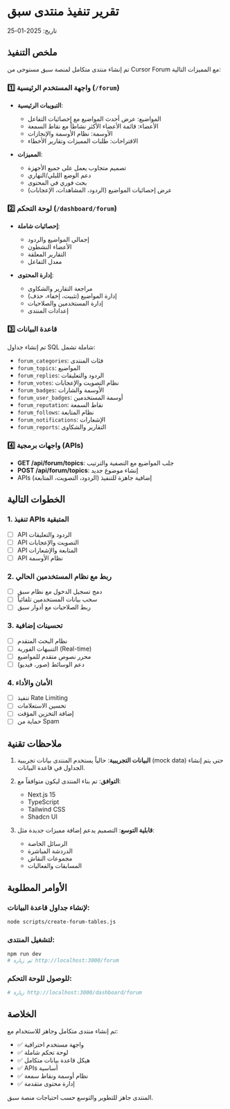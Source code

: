 # تقرير تنفيذ منتدى سبق
تاريخ: 2025-01-25

## ملخص التنفيذ

تم إنشاء منتدى متكامل لمنصة سبق مستوحى من Cursor Forum مع المميزات التالية:

### 1️⃣ واجهة المستخدم الرئيسية (`/forum`)
- **التبويبات الرئيسية**:
  - المواضيع: عرض أحدث المواضيع مع إحصائيات التفاعل
  - الأعضاء: قائمة الأعضاء الأكثر نشاطاً مع نقاط السمعة
  - الأوسمة: نظام الأوسمة والإنجازات
  - الاقتراحات: طلبات المميزات وتقارير الأخطاء

- **المميزات**:
  - تصميم متجاوب يعمل على جميع الأجهزة
  - دعم الوضع الليلي/النهاري
  - بحث فوري في المحتوى
  - عرض إحصائيات المواضيع (الردود، المشاهدات، الإعجابات)

### 2️⃣ لوحة التحكم (`/dashboard/forum`)
- **إحصائيات شاملة**:
  - إجمالي المواضيع والردود
  - الأعضاء النشطون
  - التقارير المعلقة
  - معدل التفاعل

- **إدارة المحتوى**:
  - مراجعة التقارير والشكاوى
  - إدارة المواضيع (تثبيت، إخفاء، حذف)
  - إدارة المستخدمين والصلاحيات
  - إعدادات المنتدى

### 3️⃣ قاعدة البيانات
تم إنشاء جداول SQL شاملة تشمل:
- `forum_categories`: فئات المنتدى
- `forum_topics`: المواضيع
- `forum_replies`: الردود والتعليقات
- `forum_votes`: نظام التصويت والإعجابات
- `forum_badges`: الأوسمة والشارات
- `forum_user_badges`: أوسمة المستخدمين
- `forum_reputation`: نقاط السمعة
- `forum_follows`: نظام المتابعة
- `forum_notifications`: الإشعارات
- `forum_reports`: التقارير والشكاوى

### 4️⃣ واجهات برمجية (APIs)
- **GET /api/forum/topics**: جلب المواضيع مع التصفية والترتيب
- **POST /api/forum/topics**: إنشاء موضوع جديد
- APIs إضافية جاهزة للتنفيذ (الردود، التصويت، المتابعة)

## الخطوات التالية

### 1. تنفيذ APIs المتبقية
- [ ] API الردود والتعليقات
- [ ] API التصويت والإعجابات
- [ ] API المتابعة والإشعارات
- [ ] API نظام الأوسمة

### 2. ربط مع نظام المستخدمين الحالي
- [ ] دمج تسجيل الدخول مع نظام سبق
- [ ] سحب بيانات المستخدمين تلقائياً
- [ ] ربط الصلاحيات مع أدوار سبق

### 3. تحسينات إضافية
- [ ] نظام البحث المتقدم
- [ ] التنبيهات الفورية (Real-time)
- [ ] محرر نصوص متقدم للمواضيع
- [ ] دعم الوسائط (صور، فيديو)

### 4. الأمان والأداء
- [ ] تنفيذ Rate Limiting
- [ ] تحسين الاستعلامات
- [ ] إضافة التخزين المؤقت
- [ ] حماية من Spam

## ملاحظات تقنية

1. **البيانات التجريبية**: حالياً يستخدم المنتدى بيانات تجريبية (mock data) حتى يتم إنشاء الجداول في قاعدة البيانات.

2. **التوافق**: تم بناء المنتدى ليكون متوافقاً مع:
   - Next.js 15
   - TypeScript
   - Tailwind CSS
   - Shadcn UI

3. **قابلية التوسع**: التصميم يدعم إضافة مميزات جديدة مثل:
   - الرسائل الخاصة
   - الدردشة المباشرة
   - مجموعات النقاش
   - المسابقات والفعاليات

## الأوامر المطلوبة

### لإنشاء جداول قاعدة البيانات:
```bash
node scripts/create-forum-tables.js
```

### لتشغيل المنتدى:
```bash
npm run dev
# ثم زيارة http://localhost:3000/forum
```

### للوصول للوحة التحكم:
```bash
# زيارة http://localhost:3000/dashboard/forum
```

## الخلاصة

تم إنشاء منتدى متكامل وجاهز للاستخدام مع:
- ✅ واجهة مستخدم احترافية
- ✅ لوحة تحكم شاملة
- ✅ هيكل قاعدة بيانات متكامل
- ✅ APIs أساسية
- ✅ نظام أوسمة ونقاط سمعة
- ✅ إدارة محتوى متقدمة

المنتدى جاهز للتطوير والتوسع حسب احتياجات منصة سبق. 
